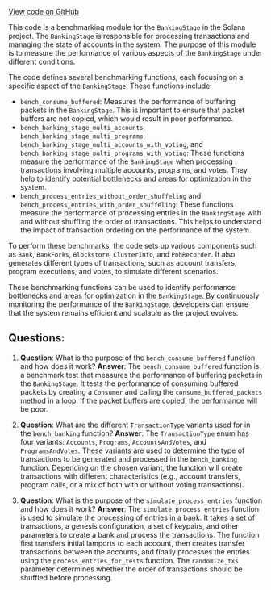 
[View code on GitHub](https://github.com/solana-labs/solana/blob/master/core/benches/banking_stage.rs)

This code is a benchmarking module for the `BankingStage` in the Solana project. The `BankingStage` is responsible for processing transactions and managing the state of accounts in the system. The purpose of this module is to measure the performance of various aspects of the `BankingStage` under different conditions.

The code defines several benchmarking functions, each focusing on a specific aspect of the `BankingStage`. These functions include:

- `bench_consume_buffered`: Measures the performance of buffering packets in the `BankingStage`. This is important to ensure that packet buffers are not copied, which would result in poor performance.
- `bench_banking_stage_multi_accounts`, `bench_banking_stage_multi_programs`, `bench_banking_stage_multi_accounts_with_voting`, and `bench_banking_stage_multi_programs_with_voting`: These functions measure the performance of the `BankingStage` when processing transactions involving multiple accounts, programs, and votes. They help to identify potential bottlenecks and areas for optimization in the system.
- `bench_process_entries_without_order_shuffeling` and `bench_process_entries_with_order_shuffeling`: These functions measure the performance of processing entries in the `BankingStage` with and without shuffling the order of transactions. This helps to understand the impact of transaction ordering on the performance of the system.

To perform these benchmarks, the code sets up various components such as `Bank`, `BankForks`, `Blockstore`, `ClusterInfo`, and `PohRecorder`. It also generates different types of transactions, such as account transfers, program executions, and votes, to simulate different scenarios.

These benchmarking functions can be used to identify performance bottlenecks and areas for optimization in the `BankingStage`. By continuously monitoring the performance of the `BankingStage`, developers can ensure that the system remains efficient and scalable as the project evolves.
## Questions: 
 1. **Question**: What is the purpose of the `bench_consume_buffered` function and how does it work?
   **Answer**: The `bench_consume_buffered` function is a benchmark test that measures the performance of buffering packets in the `BankingStage`. It tests the performance of consuming buffered packets by creating a `Consumer` and calling the `consume_buffered_packets` method in a loop. If the packet buffers are copied, the performance will be poor.

2. **Question**: What are the different `TransactionType` variants used for in the `bench_banking` function?
   **Answer**: The `TransactionType` enum has four variants: `Accounts`, `Programs`, `AccountsAndVotes`, and `ProgramsAndVotes`. These variants are used to determine the type of transactions to be generated and processed in the `bench_banking` function. Depending on the chosen variant, the function will create transactions with different characteristics (e.g., account transfers, program calls, or a mix of both with or without voting transactions).

3. **Question**: What is the purpose of the `simulate_process_entries` function and how does it work?
   **Answer**: The `simulate_process_entries` function is used to simulate the processing of entries in a bank. It takes a set of transactions, a genesis configuration, a set of keypairs, and other parameters to create a bank and process the transactions. The function first transfers initial lamports to each account, then creates transfer transactions between the accounts, and finally processes the entries using the `process_entries_for_tests` function. The `randomize_txs` parameter determines whether the order of transactions should be shuffled before processing.